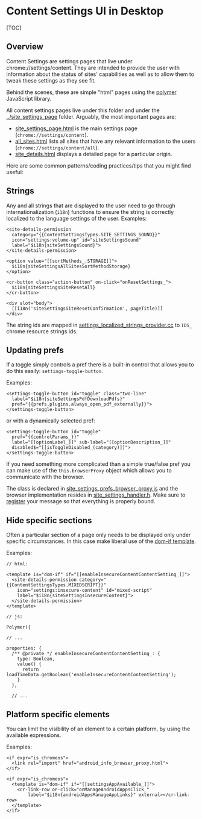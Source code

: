 # Content Settings UI in Desktop

[TOC]

## Overview

Content Settings are settings pages that live under chrome://settings/content.
They are intended to provide the user with information about the status of
sites' capabilities as well as to allow them to tweak these settings as they see
fit.

Behind the scenes, these are simple "html" pages using the
[polymer](https://www.polymer-project.org/) JavaScript library.

All content settings pages live under this folder and under the
[../site_settings_page](https://cs.chromium.org/chromium/src/chrome/browser/resources/settings/site_settings_page/)
folder. Arguably, the most important pages are:

*   [site_settings_page.html](https://cs.chromium.org/chromium/src/chrome/browser/resources/settings/site_settings_page/site_settings_page.html?type=cs&g=0)
    is the main settings page (`chrome://settings/content`).
*   [all_sites.html](https://cs.chromium.org/chromium/src/chrome/browser/resources/settings/site_settings/all_sites.html)
    lists all sites that have any relevant information to the users
    (`chrome://settings/content/all`).
*   [site_details.html](https://cs.chromium.org/chromium/src/chrome/browser/resources/settings/site_settings/site_details.html?type=cs&g=0)
    displays a detailed page for a particular origin.

Here are some common patterns/coding practices/tips that you might find useful:

## Strings

Any and all strings that are displayed to the user need to go through
internationalization (`i18n`) functions to ensure the string is correctly
localized to the language settings of the user. Examples:

```
<site-details-permission
  category="{{ContentSettingsTypes.SITE_SETTINGS_SOUND}}"
  icon="settings:volume-up" id="siteSettingsSound"
  label="$i18n{siteSettingsSound}">
</site-details-permission>
```

```
<option value="[[sortMethods_.STORAGE]]">
  $i18n{siteSettingsAllSitesSortMethodStorage}
</option>
```

```
<cr-button class="action-button" on-click="onResetSettings_">
  $i18n{siteSettingsSiteResetAll}
</cr-button>
```

```
<div slot="body">
  [[i18n('siteSettingsSiteResetConfirmation', pageTitle)]]
</div>
```

The string ids are mapped in
[settings_localized_strings_provider.cc](https://cs.chromium.org/chromium/src/chrome/browser/ui/webui/settings/settings_localized_strings_provider.cc)
to `IDS_` chrome resource strings ids.

## Updating prefs

If a toggle simply controls a pref there is a built-in control that allows you
to do this easily: `settings-toggle-button`.

Examples:

```
<settings-toggle-button id="toggle" class="two-line"
  label="$i18n{siteSettingsPdfDownloadPdfs}"
  pref="{{prefs.plugins.always_open_pdf_externally}}">
</settings-toggle-button>
```

or with a dynamically selected pref:

```
<settings-toggle-button id="toggle"
  pref="{{controlParams_}}"
  label="[[optionLabel_]]" sub-label="[[optionDescription_]]"
  disabled$="[[isToggleDisabled_(category)]]">
</settings-toggle-button>
```

If you need something more complicated than a simple true/false pref you can
make use of the `this.browserProxy` object which allows you to communicate with
the browser.

The class is declared in
[site_settings_prefs_browser_proxy.js](https://cs.chromium.org/chromium/src/chrome/browser/resources/settings/site_settings/site_settings_prefs_browser_proxy.js)
and the browser implementation resides in
[site_settings_handler.h](https://cs.chromium.org/chromium/src/chrome/browser/ui/webui/settings/site_settings_handler.h?type=cs&g=0).
Make sure to
[register](https://cs.chromium.org/chromium/src/chrome/browser/ui/webui/settings/site_settings_handler.cc?type=cs&g=0&l=341)
your message so that everything is properly bound.

## Hide specific sections

Often a particular section of a page only needs to be displayed only under
specific circumstances. In this case make liberal use of the
[dom-if template](https://polymer-library.polymer-project.org/1.0/api/elements/dom-if).

Examples:

```
// html:

<template is="dom-if" if="[[enableInsecureContentContentSetting_]]">
  <site-details-permission category="{{ContentSettingsTypes.MIXEDSCRIPT}}"
    icon="settings:insecure-content" id="mixed-script"
    label="$i18n{siteSettingsInsecureContent}">
  </site-details-permission>
</template>
```

```
// js:

Polymer({

// ...

properties: {
  /** @private */ enableInsecureContentContentSetting_: {
    type: Boolean,
    value() {
      return loadTimeData.getBoolean('enableInsecureContentContentSetting');
    }
  },

  // ...
```

## Platform specific elements

You can limit the visibility of an element to a certain platform, by using the
available expressions.

Examples:

```
<if expr="is_chromeos">
  <link rel="import" href="android_info_browser_proxy.html">
</if>
```

```
<if expr="is_chromeos">
  <template is="dom-if" if="[[settingsAppAvailable_]]">
    <cr-link-row on-click="onManageAndroidAppsClick_"
        label="$i18n{androidAppsManageAppLinks}" external></cr-link-row>
  </template>
</if>
```
